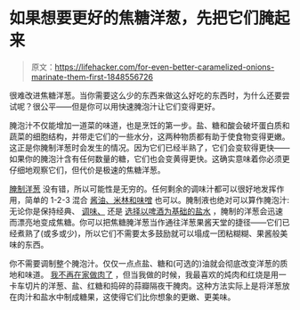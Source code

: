 # 如果想要更好的焦糖洋葱，先把它们腌起来

> 原文：<https://lifehacker.com/for-even-better-caramelized-onions-marinate-them-first-1848556726>

很难改进焦糖洋葱。当你需要这么少的东西来做这么好吃的东西时，为什么还要尝试呢？很公平——但是你可以用快速腌泡汁让它们变得更好。



腌泡汁不仅能增加一道菜的味道，也是烹饪的第一步。盐、糖和酸会破坏蛋白质和蔬菜的细胞结构，并带走它们的一些水分，这两种物质都有助于使食物变得更嫩。这正是你腌制洋葱时会发生的情况。因为它们已经半熟了，它们会变软得更快——如果你的腌泡汁含有任何数量的糖，它们也会变黄得更快。这确实意味着你必须更仔细地观察它们，但代价是极速的焦糖洋葱。

[腌制洋葱](https://lifehacker.com/stop-overthinking-your-marinades-1825768994) 没有错，所以可能性是无穷的。任何剩余的调味汁都可以很好地发挥作用，简单的 1-2-3 混合 [酱油、米林和味噌](https://lifehacker.com/make-this-simple-miso-marinade-for-all-of-your-meaty-ne-1796723345) 也可以。腌制液也绝对可以算作腌泡汁:无论你是保持经典、 [调味、](https://lifehacker.com/spice-up-your-life-with-tajin-pickled-onions-1841812625) 还是 [选择以啤酒为基础的盐水](https://lifehacker.com/use-beer-to-pickle-your-vegetables-1828505732) ，腌制的洋葱会迅速而漂亮地变成焦糖。你可以把焦糖腌洋葱当作通往洋葱果酱天堂的捷径——它们已经煮熟了(或多或少)，所以它们不需要太多鼓励就可以塌成一团粘糊糊、果酱般美味的东西。

你不需要调制整个腌泡汁。仅仅一点点盐、糖和(可选的)油就会彻底改变洋葱的质地和味道。 [我不再在家做肉了](https://lifehacker.com/how-to-become-a-vegetarian-or-eat-less-meat-1846842178) ，但当我做的时候，我最喜欢的炖肉和红烧是用一卡车切片的洋葱、盐、红糖和捣碎的蒜瓣隔夜干腌肉。这种方法实际上是将洋葱放在肉汁和盐水中制成糖果，这使得它们比你想象的更嫩、更美味。